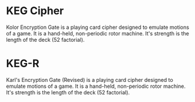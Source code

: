 # KEG Cipher

Kolor Encryption Gate is a playing card cipher designed to emulate motions of a game.  It is a hand-held, non-periodic rotor machine.  It's strength is the length of the deck (52 factorial).

# KEG-R

Karl's Encryption Gate (Revised) is a playing card cipher designed to emulate motions of a game.  It is a hand-held, non-periodic rotor machine.  It's strength is the length of the deck (52 factorial).
